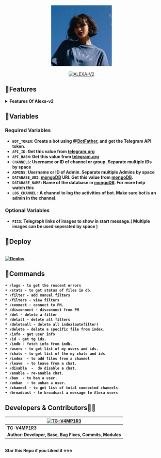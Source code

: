 <p align="center">
  <img src="assets/ALEXA3.png" alt="Ajax Techz">
</p>

  <p align="center">
<a href="#"><img title="ALEXA-V2" src="https://img.shields.io/badge/ALEXA V2-red?colorA=%23ff0000&colorB=%23017e40&style=for-the-badge"></a>
</p>


## 🔗Features

<b><details><summary>Features Of Alexa-v2</summary><br>
	
| Features |  Availability |
| :------: |  :----------: |
|   Auto Filter     |       ✅     |
|   Manual Filter     |       ✅     |
|   IMDB     |       ✅    |
|   Admin Commands     |       ✅     |
|   Broadcast     |       ✅     |
|   Index     |       ✅      |
|   IMDB search     |       ✅      |
|   Inline Search     |       ✅      |
|   Random pics     |       ✅     |
|   ids and User info     |       ✅     |
|   Stats, Users     |       ✅      |
|   Chats, Ban     |       ✅      |
|   Unban, Leave     |       ✅     |
|   Disable, Channel     |       ✅     |
|   Spelling Check Feature     |       ✅      |
|   Carbon     |       ✅      |
</a>
</p>
</details> 

## 🔗Variables

### Required Variables
* `BOT_TOKEN`: Create a bot using [@BotFather](https://telegram.dog/BotFather), and get the Telegram API token.
* `API_ID`: Get this value from [telegram.org](https://my.telegram.org/apps)
* `API_HASH`: Get this value from [telegram.org](https://my.telegram.org/apps)
* `CHANNELS`: Username or ID of channel or group. Separate multiple IDs by space
* `ADMINS`: Username or ID of Admin. Separate multiple Admins by space
* `DATABASE_URI`: [mongoDB](https://www.mongodb.com) URI. Get this value from [mongoDB](https://www.mongodb.com).
* `DATABASE_NAME`: Name of the database in [mongoDB](https://www.mongodb.com). For more help watch this 
* `LOG_CHANNEL` : A channel to log the activities of bot. Make sure bot is an admin in the channel.
### Optional Variables
* `PICS`: Telegraph links of images to show in start message.( Multiple images can be used seperated by space )
  </a>
</p>
</details>

## 🔗Deploy
<p>
<br>
<a href="https://heroku.com/deploy?template=https://github.com/TG-V4MP1R3/Alexa-V2">
  <img src="https://www.herokucdn.com/deploy/button.svg" alt="Deploy">
</a>
</p>
</details>

## 🔗Commands
```
• /logs - to get the rescent errors
• /stats - to get status of files in db.
* /filter - add manual filters
* /filters - view filters
* /connect - connect to PM.
* /disconnect - disconnect from PM
* /del - delete a filter
* /delall - delete all filters
* /deleteall - delete all index(autofilter)
* /delete - delete a specific file from index.
* /info - get user info
* /id - get tg ids.
* /imdb - fetch info from imdb.
• /users - to get list of my users and ids.
• /chats - to get list of the my chats and ids 
• /index  - to add files from a channel
• /leave  - to leave from a chat.
• /disable  -  do disable a chat.
* /enable - re-enable chat.
• /ban  - to ban a user.
• /unban  - to unban a user.
• /channel - to get list of total connected channels
• /broadcast - to broadcast a message to Alexa users
```


## Developers & Contributors👨‍💻

 [![TG-V4MP1R3](https://github.com/TG-V4MP1R3.png?size=100)](https://github.com/TG-V4MP1R3) |
----|
[TG-V4MP1R3](https://t.me/KP51107)  | 
Author: Developer, Base, Bug Fixes, Commits, Modules | 


##

   **Star this Repo if you Liked it ⭐⭐⭐**
